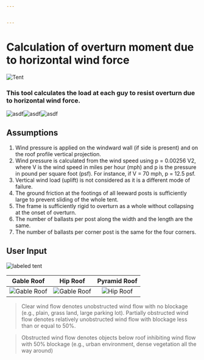 ```yaml
---


---
```


<h1 id="calculation-of-overturn-moment-due-to-horizontal-wind-force">Calculation of overturn moment due to horizontal wind force</h1>
<p><img src="https://ballast.web.app/tent.png" alt="Tent"></p>
<h3 id="this-tool-calculates-the-load-at-each-guy-to-resist-overturn-due-to-horizontal-wind-force.">This tool calculates the load at each guy to resist overturn due to horizontal wind force.</h3>
<p><img src="https://ballast.web.app/p1.png" alt="asdf"><img src="https://ballast.web.app/p2.png" alt="asdf"><img src="https://ballast.web.app/p3.png" alt="asdf"></p>
<h2 id="assumptions">Assumptions</h2>
<ol>
<li>Wind pressure is applied on the windward wall (if side is present) and on the roof profile vertical projection.</li>
<li>Wind pressure is calculated from the wind speed using p = 0.00256 V2, where V is the wind speed in miles per hour (mph) and p is the pressure in pound per square foot (psf). For instance, if V = 70 mph, p = 12.5 psf.</li>
<li>Vertical wind load (uplift) is not considered as it is a different mode of failure.</li>
<li>The ground friction at the footings of all leeward posts is sufficiently large to prevent sliding of the whole tent.</li>
<li>The frame is sufficiently rigid to overturn as a whole without collapsing at the onset  of overturn.</li>
<li>The number of ballasts per post along the width and the length are the same.</li>
<li>The number of ballasts per corner post is the same for the four corners.</li>
</ol>
<h2 id="user-input">User Input</h2>
<p><img src="https://ballast.web.app/labeled.png" alt="labeled tent"></p>

<table>
<thead>
<tr>
<th align="center">Gable Roof</th>
<th align="center">Hip Roof</th>
<th align="center">Pyramid Roof</th>
</tr>
</thead>
<tbody>
<tr>
<td align="center"><img src="https://ballast.web.app/gable.png" alt="Gable Roof"></td>
<td align="center"><img src="https://ballast.web.app/gable.png" alt="Gable Roof"></td>
<td align="center"><img src="https://ballast.web.app/hip.png" alt="Hip Roof"></td>
</tr>
</tbody>
</table><blockquote>
<p>Clear wind flow denotes unobstructed wind flow with no blockage (e.g., plain, grass land, large parking lot). Partially obstructed wind flow denotes relatively unobstructed wind flow with blockage less than or equal to 50%.</p>
</blockquote>
<blockquote>
<p>Obstructed wind flow denotes objects below roof inhibiting wind flow with 50% blockage (e.g., urban environment, dense vegetation all the way around)</p>
</blockquote>

